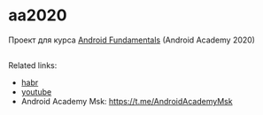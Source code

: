 # aa2020
Проект для курса [Android Fundamentals](https://android-academy-global.github.io/) (Android Academy 2020)

##

Related links:
 - [habr](https://habr.com/ru/news/t/522972/)
 - [youtube](https://www.youtube.com/channel/UCmkVThwbjthEg2RR4iuDQWA)
 - Android Academy Msk: https://t.me/AndroidAcademyMsk
 
